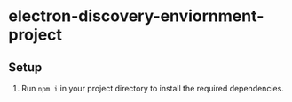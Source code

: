 # electron-discovery-enviornment-project
## Setup
1. Run `npm i` in your project directory to install the required dependencies.
